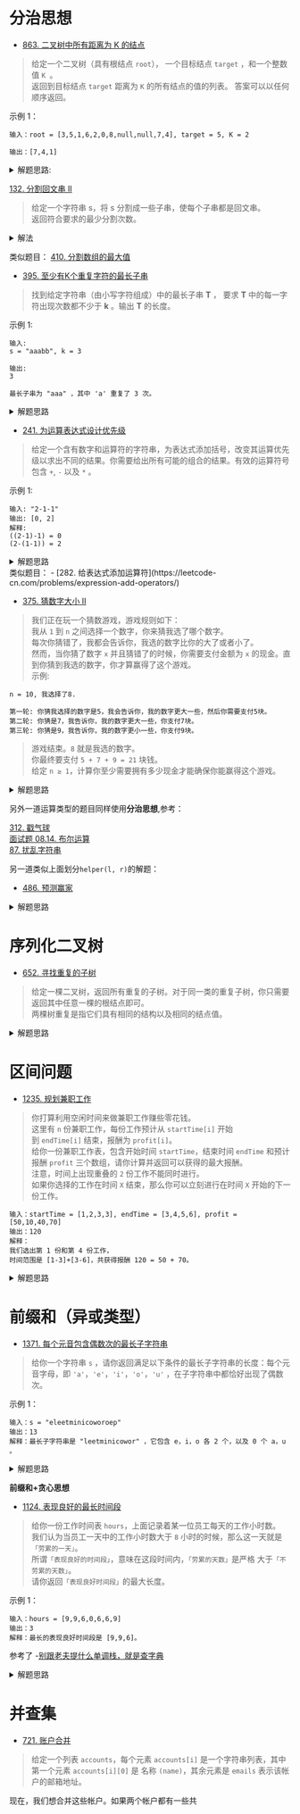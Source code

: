 # 分治思想
- [863. 二叉树中所有距离为 K 的结点](https://leetcode-cn.com/problems/all-nodes-distance-k-in-binary-tree/)
>给定一个二叉树（具有根结点 `root`）， 一个目标结点 `target` ，和一个整数值 `K `。       
> 返回到目标结点 `target` 距离为 `K` 的所有结点的值的列表。 答案可以以任何顺序返回。

示例 1：
```shell
输入：root = [3,5,1,6,2,0,8,null,null,7,4], target = 5, K = 2

输出：[7,4,1]
```

<details>
    <summary>解题思路:</summary>
    
分治思想是**缩小范围，分而治之**，具体执行是**DFS**.

```python
# Definition for a binary tree node.
# class TreeNode:
#     def __init__(self, x):
#         self.val = x
#         self.left = None
#         self.right = None

class Solution:
    def distanceK(self, root: TreeNode, target: TreeNode, K: int) -> List[int]:
        # 从target始往其下的左右子树搜索
        def searchChildren(tar_node, K):
            if not tar_node: return
            if K == 0: ans.append(tar_node.val)
            searchChildren(tar_node.left, K - 1)
            searchChildren(tar_node.right, K - 1)
        # dfs从root始往下遍历
        def dfs(root):
            if not root: return -1
            # base case，找到target节点
            if root.val == target.val:
                searchChildren(root, K)
                return K
            # 分别从左右子树找target
            l = dfs(root.left)
            r = dfs(root.right)
            # target不存在
            if l < 0 and r < 0:
                return -1
            # 因为只有一个target，此时存在于左子树
            elif l > 0:
                # 是左子树第一个节点
                if l == 1: ans.append(root.val)
                # K > 1，则必然存在于右子树
                # 将 K - 1(即l - 1)处理，等价于当前的root是target
                else: searchChildren(root.right, l - 2)
                return l - 1
            # 存在于右子树
            else:
                if r == 1: ans.append(root.val)
                else: searchChildren(root.left, r - 2)
                return r - 1
        ans = []
        dfs(root)
        return ans
```
</details>

[132. 分割回文串 II](https://leetcode-cn.com/problems/palindrome-partitioning-ii/)
> 给定一个字符串 s，将 s 分割成一些子串，使每个子串都是回文串。         
返回符合要求的最少分割次数。
<details>
    <summary>解法</summary>
    
```python
class Solution:

    @functools.lru_cache(None)
    def minCut(self, s: str) -> int:
        if s == s[::-1]:
            return 0
        ans = float('Inf')
        for i in range(1, len(s) + 1):
            if s[:i] == s[:i][::-1]:
                ans = min(ans, self.minCut(s[i:]) + 1)
        return ans
``` 
</details>

类似题目： [410. 分割数组的最大值](https://leetcode-cn.com/problems/split-array-largest-sum/)

- [395. 至少有K个重复字符的最长子串](https://leetcode-cn.com/problems/longest-substring-with-at-least-k-repeating-characters/)
> 找到给定字符串（由小写字符组成）中的最长子串 **T** ， 要求 **T** 中的每一字符出现次数都不少于 **k** 。输出 **T** 的长度。

示例 1:
```
输入:
s = "aaabb", k = 3

输出:
3

最长子串为 "aaa" ，其中 'a' 重复了 3 次。
```

<details>
    <summary>解题思路</summary>
    
```python
# 分治-递归 思想
class Solution:
    def longestSubstring(self, s: str, k: int) -> int:
        if len(s) < k:
            return 0
        # 找到s中出现最少的字符
        t = min(set(s), key=s.count)
        # 最少出现的字符都大于等于K, s即最长子串
        if s.count(t) >= k:
            return len(s)
        # 分治思想，递归求得最长子串
        return max(self.longestSubstring(a, k) for a in s.split(t))
```
</details>

- [241. 为运算表达式设计优先级](https://leetcode-cn.com/problems/different-ways-to-add-parentheses/)
> 给定一个含有数字和运算符的字符串，为表达式添加括号，改变其运算优先级以求出不同的结果。你需要给出所有可能的组合的结果。有效的运算符号包含 `+`, `-` 以及 `*` 。

示例 1:
```
输入: "2-1-1"
输出: [0, 2]
解释: 
((2-1)-1) = 0 
(2-(1-1)) = 2
```
<details>
    <summary>解题思路</summary>
    
```python
class Solution:
    def diffWaysToCompute(self, input: str) -> List[int]:
        def helper(l, r, op):
            if op == '+': return l + r
            if op == '-': return l - r 
            if op == '*': return l * r

        if input.isdigit():
            return [int(input)]
        ans = []
        for i, op in enumerate(input):
            if op in {'+', '-', '*'}:
                # 分治思想
                left = self.diffWaysToCompute(input[:i])
                right = self.diffWaysToCompute(input[i + 1:])
                ans += [helper(l, r, op) for l in left for r in right]
        return ans
```
</details>
类似题目：      
- [282. 给表达式添加运算符](https://leetcode-cn.com/problems/expression-add-operators/)

- [375. 猜数字大小 II](https://leetcode-cn.com/problems/guess-number-higher-or-lower-ii/)
> 我们正在玩一个猜数游戏，游戏规则如下：      
我从 `1` 到 `n` 之间选择一个数字，你来猜我选了哪个数字。      
每次你猜错了，我都会告诉你，我选的数字比你的大了或者小了。     
然而，当你猜了数字 `x` 并且猜错了的时候，你需要支付金额为 `x` 的现金。直到你猜到我选的数字，你才算赢得了这个游戏。      
示例:
```shell
n = 10, 我选择了8.

第一轮: 你猜我选择的数字是5，我会告诉你，我的数字更大一些，然后你需要支付5块。
第二轮: 你猜是7，我告诉你，我的数字更大一些，你支付7块。
第三轮: 你猜是9，我告诉你，我的数字更小一些，你支付9块。
```
>游戏结束。`8` 就是我选的数字。       
你最终要支付 `5 + 7 + 9 = 21` 块钱。     
给定 `n ≥ 1`，计算你至少需要拥有多少现金才能确保你能赢得这个游戏。

<details>
    <summary>解题思路</summary>
    
```python
class Solution:
    def getMoneyAmount(self, n: int) -> int:
        from functools import lru_cache

        @lru_cache(None)
        def helper(l, r):
            if r - l <= 0: return 0
            if r - l == 1: return l
            return min(i + max(helper(l, i - 1), helper(i + 1, r)) for i in range(l, r + 1))
        
        return helper(1, n)
```
</details>

另外一道运算类型的题目同样使用**分治思想**,参考：

[312. 戳气球](https://leetcode-cn.com/problems/burst-balloons/)        
[面试题 08.14. 布尔运算](https://leetcode-cn.com/problems/boolean-evaluation-lcci/)        
[87. 扰乱字符串](https://leetcode-cn.com/problems/scramble-string/)

另一道类似上面划分`helper(l, r)`的解题：     
- [486. 预测赢家](https://leetcode-cn.com/problems/predict-the-winner/)
<details>
    <summary>解题思路</summary>
    
```python
class Solution:
    def PredictTheWinner(self, nums: List[int]) -> bool:

        n = len(nums)
        if n & 1 == 0:
            return True
        
        @functools.lru_cache(None)
        def helper(l, r):
            if l == r:
                return nums[l]
            own_l = nums[l] - helper(l + 1, r)
            own_r = nums[r] - helper(l, r - 1)
            return max(own_l, own_r)
        
        return helper(0, n - 1) >= 0
```
</details>


# 序列化二叉树
- [652. 寻找重复的子树](https://leetcode-cn.com/problems/find-duplicate-subtrees/)
> 给定一棵二叉树，返回所有重复的子树。对于同一类的重复子树，你只需要返回其中任意一棵的根结点即可。          
两棵树重复是指它们具有相同的结构以及相同的结点值。

<details>
    <summary>解题思路</summary>
    
```python3
class Solution(object):
    def findDuplicateSubtrees(self, root):
        count = collections.Counter()
        ans = []
        def collect(node):
            if not node: return "#"
            serial = "{},{},{}".format(node.val, collect(node.left), collect(node.right))
            count[serial] += 1
            if count[serial] == 2:
                ans.append(node)
            return serial

        collect(root)
        return ans

# 序列化二叉树的步骤
"""
def collect(node):
    if not node: return "#"
    serial = "{},{},{}".format(node.val, collect(node.left), collect(node.right))
    return serial
    
其中
    count[serial] += 1
    if count[serial] == 2:
        ans.append(node)
才是顺带求取
"""
```
</details>

# 区间问题
- [1235. 规划兼职工作](https://leetcode-cn.com/problems/maximum-profit-in-job-scheduling/)
> 你打算利用空闲时间来做兼职工作赚些零花钱。         
这里有 `n` 份兼职工作，每份工作预计从 `startTime[i]` 开始到 `endTime[i]` 结束，报酬为 `profit[i]`。               
给你一份兼职工作表，包含开始时间 `startTime`，结束时间 `endTime` 和预计报酬 `profit` 三个数组，请你计算并返回可以获得的最大报酬。         
注意，时间上出现重叠的 `2` 份工作不能同时进行。            
如果你选择的工作在时间 `X` 结束，那么你可以立刻进行在时间 `X` 开始的下一份工作。    
```shell
输入：startTime = [1,2,3,3], endTime = [3,4,5,6], profit = [50,10,40,70]
输出：120
解释：
我们选出第 1 份和第 4 份工作， 
时间范围是 [1-3]+[3-6]，共获得报酬 120 = 50 + 70。
```

<details>
    <summary>解题思路</summary>
    
```python
class Solution:
    def jobScheduling(self, startTime: List[int], endTime: List[int], profit: List[int]) -> int:
        jobs = sorted(zip(startTime, endTime, profit), key=lambda x: x[1])
        dp = [[0, 0]]
        for s, e, p in jobs:
            i = bisect.bisect_left(dp, [s + 1]) - 1
            if dp[i][1] + p > dp[-1][1]:
                dp.append([e, dp[i][1] + p])
        return dp[-1][1]
```
</details>

# 前缀和（异或类型）
- [1371. 每个元音包含偶数次的最长子字符串](https://leetcode-cn.com/problems/find-the-longest-substring-containing-vowels-in-even-counts/)
> 给你一个字符串 `s` ，请你返回满足以下条件的最长子字符串的长度：每个元音字母，即 `'a'`，`'e'`，`'i'`，`'o'`，`'u'` ，在子字符串中都恰好出现了偶数次。

示例 1：
```
输入：s = "eleetminicoworoep"
输出：13
解释：最长子字符串是 "leetminicowor" ，它包含 e，i，o 各 2 个，以及 0 个 a，u 。
```

<details>
    <summary>解题思路</summary>
    
```python
class Solution:
    def findTheLongestSubstring(self, s: str) -> int:
        # a, e, i, o, u 奇偶排列的一共32中状态，5个字符均为偶数定义为状态0
        # pre:{状态： 位置}
        pre = {0: -1}

        # 一个字符也没有，即aeiou个数均为0， 视为状态0
        state = 0
        ans = 0
        # 异或^是没有进位的加法， 当出现元音时，对应位的状态+1
        for i, c in enumerate(s):
            if c == 'a': state ^= 1
            elif c == 'e': state ^= 2
            elif c == 'i': state ^= 4
            elif c == 'o': state ^= 8
            elif c == 'u': state ^= 16

            # 如果[0, i]和[0, j]状态相同，则[i+1, j]一定是状态0
            if state in pre:
                ans = max(ans, i - pre[state])
            # 说明当前状态首次出现，记录其位置i
            else:
                pre[state] = i
        
        return ans
```
</details>

**前缀和+贪心思想**
- [1124. 表现良好的最长时间段](https://leetcode-cn.com/problems/longest-well-performing-interval/)
> 给你一份工作时间表 `hours`，上面记录着某一位员工每天的工作小时数。       
我们认为当员工一天中的工作小时数大于 `8` 小时的时候，那么这一天就是`「劳累的一天」`。        
所谓`「表现良好的时间段」`，意味在这段时间内，`「劳累的天数」`是严格 大于`「不劳累的天数」`。       
请你返回`「表现良好时间段」`的最大长度。     

示例 1：
```
输入：hours = [9,9,6,0,6,6,9]
输出：3
解释：最长的表现良好时间段是 [9,9,6]。
```
参考了 -[别跟老夫提什么单调栈，就是查字典](https://leetcode-cn.com/problems/longest-well-performing-interval/solution/bie-gen-lao-fu-ti-shi-yao-dan-diao-zhan-by-li-zi-h/)

<details>
    <summary>解题思路</summary>
    
```python3
class Solution:
    def longestWPI(self, hours: List[int]) -> int:
        ans = 0
        cnt = 0
        # pos记录cnt首次出现的位置
        pos = dict()
        for i, h in enumerate(hours):
            # 有点像摩尔投票法（前面的题有用到）
            if h > 8:
                cnt += 1
            else:
                cnt -= 1
            if cnt > 0:
                ans = i + 1
            else:
                # 贪心：当前的cnt值首次出现，记录其位置，即记录cnt索引的最小值
                if cnt not in pos: pos[cnt] = i
                # 贪心思想：如果cnt - 1在pos中存在且索引为j(j必然小于i)，
                # 则[j+1, i]区间有： cnt = 1 > 0
                if cnt - 1 in pos: ans = max(ans, i - pos[cnt - 1])
        return ans
```
</details>

# 并查集
- [721. 账户合并](https://leetcode-cn.com/problems/accounts-merge/)
> 给定一个列表 `accounts`，每个元素 `accounts[i]` 是一个字符串列表，其中第一个元素 `accounts[i][0]` 是 名称 `(name)`，其余元素是 `emails` 表示该帐户的邮箱地址。

现在，我们想合并这些帐户。如果两个帐户都有一些共
